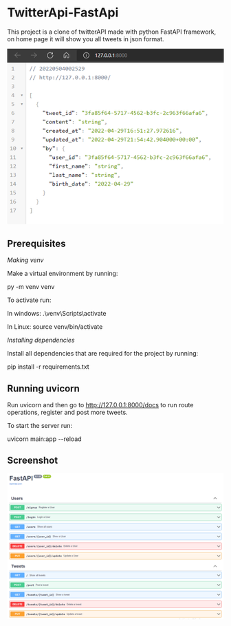 # TwitterApi-FastApi

This project is a clone of twitterAPI made with python FastAPI framework, on home page it will show you all tweets in json format.

[![image](https://raw.githubusercontent.com/QPRodrigo/TwitterApi-FastApi/main/img/Home.png)](#)

## Prerequisites
*Making venv*

Make a virtual environment by running:

py -m venv venv

To activate run:

In windows: 
.\venv\Scripts\activate

In Linux: 
source venv/bin/activate

*Installing dependencies*

Install all dependencies that are required for the project by running:

pip install -r requirements.txt

## Running uvicorn

Run uvicorn and then go to <http://127.0.0.1:8000/docs> to run route operations, register and post more tweets.

To start the server run: 

uvicorn main:app --reload

## Screenshot

[![image](https://raw.githubusercontent.com/QPRodrigo/TwitterApi-FastApi/main/FastApiQPRodrigo.PNG)](#)